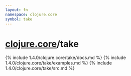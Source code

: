 ```yaml
---
layout: fn
namespace: clojure.core
symbol: take
---
```


# [clojure.core](../)/take

{% include 1.4.0/clojure.core/take/docs.md %}
{% include 1.4.0/clojure.core/take/examples.md %}
{% include 1.4.0/clojure.core/take/src.md %}


